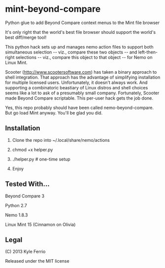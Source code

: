 mint-beyond-compare
===================

Python glue to add Beyond Compare context menus to the Mint file browser

It's only right that the world's best file browser should support the world's best diff/merge tool! 

This python hack sets up and manages nemo action files to support both simultaneous selection -- viz., compare these two objects -- and left-then-right selections -- viz., compare this object to that object -- for Nemo on Linux Mint.

Scooter (http://www.scootersoftware.com) has taken a binary approach to shell integration. That approach has the advantage of simplifying installation for multiple licensed users. Unfortunately, it doesn't always work.  And supporting a combinatoric beastiary of Linux distros and shell choices seems like a lot to ask of a presumably small company. Fortunately, Scooter made Beyond Compare scriptable. This per-user hack gets the job done.

Yes, this repo probably should have been called nemo-beyond-compare. But go load Mint anyway. You'll be glad you did.

Installation
------------

 1. Clone the repo into ~/.local/share/nemo/actions

 2. chmod +x helper.py

 3. ./helper.py   # one-time setup

 4. Enjoy

Tested With...
--------------
 Beyond Compare 3

 Python 2.7

 Nemo 1.8.3

 Linux Mint 15 (Cinnamon on Olivia)

Legal
---------------------
 (C) 2013 Kyle Ferrio
 
 Released under the MIT license
